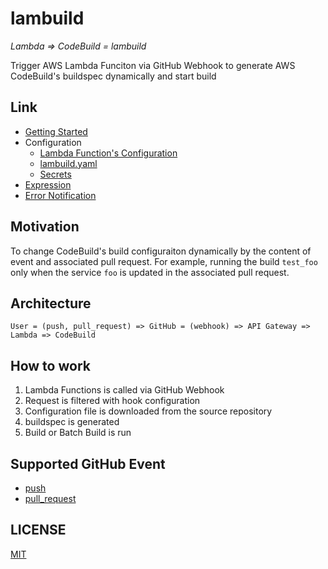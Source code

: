 # lambuild

_Lambda => CodeBuild = lambuild_

Trigger AWS Lambda Funciton via GitHub Webhook to generate AWS CodeBuild's buildspec dynamically and start build

## Link

* [Getting Started](docs/getting-started.md)
* Configuration
  * [Lambda Function's Configuration](docs/lambda-configuration.md)
  * [lambuild.yaml](docs/lambuild-yaml.md)
  * [Secrets](docs/secret.md)
* [Expression](docs/expression.md)
* [Error Notification](docs/error-notification.md)

## Motivation

To change CodeBuild's build configuraiton dynamically by the content of event and associated pull request.
For example, running the build `test_foo` only when the service `foo` is updated in the associated pull request.

## Architecture

```
User = (push, pull_request) => GitHub = (webhook) => API Gateway => Lambda => CodeBuild
```

## How to work

1. Lambda Functions is called via GitHub Webhook
1. Request is filtered with hook configuration
1. Configuration file is downloaded from the source repository
1. buildspec is generated
1. Build or Batch Build is run

## Supported GitHub Event

* [push](https://docs.github.com/en/developers/webhooks-and-events/webhook-events-and-payloads#push)
* [pull_request](https://docs.github.com/en/developers/webhooks-and-events/webhook-events-and-payloads#pull_request)

## LICENSE

[MIT](LICENSE)

